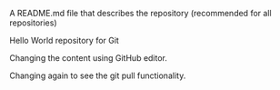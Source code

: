 A README.md file that describes the repository (recommended for all repositories)


Hello World repository for Git


Changing the content using GitHub editor.


Changing again to see the git pull functionality.
